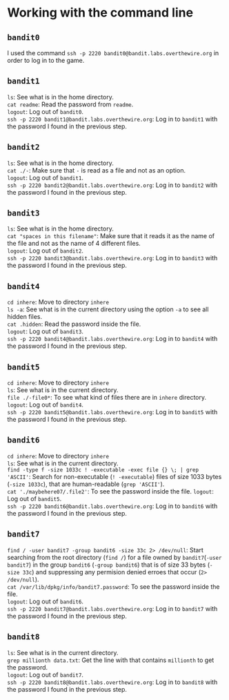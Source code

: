 # Working with the command line

## `bandit0`

I used the command `ssh -p 2220 bandit0@bandit.labs.overthewire.org` in order to log in to the game.

## `bandit1`

`ls`: See what is in the home directory.\
`cat readme`: Read the password from `readme`.\
`logout`: Log out of `bandit0`.\
`ssh -p 2220 bandit1@bandit.labs.overthewire.org`: Log in to `bandit1` with the password I found in the previous step.

## `bandit2`

`ls`: See what is in the home directory.\
`cat ./-`: Make sure that `-` is read as a file and not as an option.\
`logout`: Log out of `bandit1`.\
`ssh -p 2220 bandit2@bandit.labs.overthewire.org`: Log in to `bandit2` with the password I found in the previous step.

## `bandit3`

`ls`: See what is in the home directory.\
`cat "spaces in this filename"`: Make sure that it reads it as the name of the file and not as the name of 4 different files.\
`logout`: Log out of `bandit2`.\
`ssh -p 2220 bandit3@bandit.labs.overthewire.org`: Log in to `bandit3` with the password I found in the previous step.

## `bandit4`

`cd inhere`: Move to directory `inhere`\
`ls -a`: See what is in the current directory using the option `-a` to see all hidden files.\
`cat .hidden`: Read the password inside the file.\
`logout`: Log out of `bandit3`.\
`ssh -p 2220 bandit4@bandit.labs.overthewire.org`: Log in to `bandit4` with the password I found in the previous step.

## `bandit5`

`cd inhere`: Move to directory `inhere`\
`ls`: See what is in the current directory.\
`file ./-file0*`: To see what kind of files there are in `inhere` directory.\
`logout`: Log out of `bandit4`.\
`ssh -p 2220 bandit5@bandit.labs.overthewire.org`: Log in to `bandit5` with the password I found in the previous step.

## `bandit6`

`cd inhere`: Move to directory `inhere`\
`ls`: See what is in the current directory.\
`find -type f -size 1033c ! -executable -exec file {} \; | grep 'ASCII'`: Search for non-executable (`! -executable`) files of size 1033 bytes (`-size 1033c`), that are human-readable (`grep 'ASCII'`).\
`cat './maybehere07/.file2'`: To see the password inside the file.
`logout`: Log out of `bandit5`.\
`ssh -p 2220 bandit6@bandit.labs.overthewire.org`: Log in to `bandit6` with the password I found in the previous step.

## `bandit7`

`find / -user bandit7 -group bandit6 -size 33c 2> /dev/null`: Start searching from the root directory (`find /`) for a file owned by `bandit7`(`-user bandit7`) in the group `bandit6` (`-group bandit6`) that is of size 33 bytes (`-size 33c`) and suppressing any permision denied erroes that occur (`2> /dev/null`).\
`cat /var/lib/dpkg/info/bandit7.password`: To see the password inside the file.\
`logout`: Log out of `bandit6`.\
`ssh -p 2220 bandit7@bandit.labs.overthewire.org`: Log in to `bandit7` with the password I found in the previous step.

## `bandit8`

`ls`: See what is in the current directory.\
`grep millionth data.txt`: Get the line with that contains `millionth` to get the password.\
`logout`: Log out of `bandit7`.\
`ssh -p 2220 bandit8@bandit.labs.overthewire.org`: Log in to `bandit8` with the password I found in the previous step.
